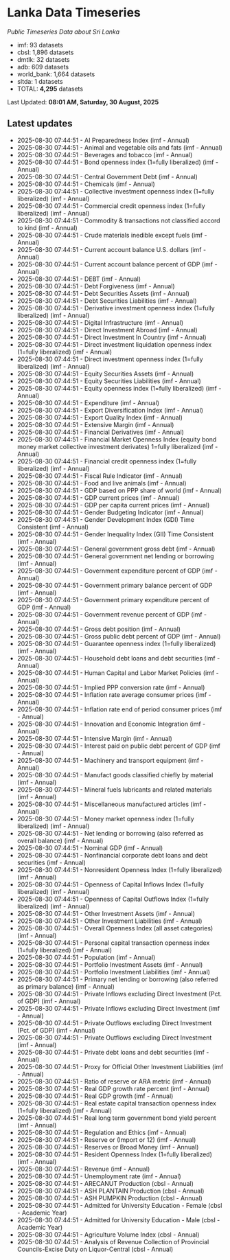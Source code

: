 # Lanka Data Timeseries
*Public Timeseries Data about Sri Lanka*

* imf: 93 datasets
* cbsl: 1,896 datasets
* dmtlk: 32 datasets
* adb: 609 datasets
* world_bank: 1,664 datasets
* sltda: 1 datasets
* TOTAL: **4,295** datasets

Last Updated: **08:01 AM, Saturday, 30 August, 2025**

## Latest updates

* 2025-08-30 07:44:51 - AI Preparedness Index (imf - Annual)
* 2025-08-30 07:44:51 - Animal and vegetable oils and fats (imf - Annual)
* 2025-08-30 07:44:51 - Beverages and tobacco (imf - Annual)
* 2025-08-30 07:44:51 - Bond openness index (1=fully liberalized) (imf - Annual)
* 2025-08-30 07:44:51 - Central Government Debt (imf - Annual)
* 2025-08-30 07:44:51 - Chemicals (imf - Annual)
* 2025-08-30 07:44:51 - Collective investment openness index (1=fully liberalized) (imf - Annual)
* 2025-08-30 07:44:51 - Commercial credit openness index (1=fully liberalized) (imf - Annual)
* 2025-08-30 07:44:51 - Commodity & transactions not classified accord to kind (imf - Annual)
* 2025-08-30 07:44:51 - Crude materials inedible except fuels (imf - Annual)
* 2025-08-30 07:44:51 - Current account balance U.S. dollars (imf - Annual)
* 2025-08-30 07:44:51 - Current account balance percent of GDP (imf - Annual)
* 2025-08-30 07:44:51 - DEBT (imf - Annual)
* 2025-08-30 07:44:51 - Debt Forgiveness (imf - Annual)
* 2025-08-30 07:44:51 - Debt Securities Assets (imf - Annual)
* 2025-08-30 07:44:51 - Debt Securities Liabilities (imf - Annual)
* 2025-08-30 07:44:51 - Derivative investment openness index (1=fully liberalized) (imf - Annual)
* 2025-08-30 07:44:51 - Digital Infrastructure (imf - Annual)
* 2025-08-30 07:44:51 - Direct Investment Abroad (imf - Annual)
* 2025-08-30 07:44:51 - Direct Investment In Country (imf - Annual)
* 2025-08-30 07:44:51 - Direct investment liquidation openness index (1=fully liberalized) (imf - Annual)
* 2025-08-30 07:44:51 - Direct investment openness index (1=fully liberalized) (imf - Annual)
* 2025-08-30 07:44:51 - Equity Securities Assets (imf - Annual)
* 2025-08-30 07:44:51 - Equity Securities Liabilities (imf - Annual)
* 2025-08-30 07:44:51 - Equity openness index (1=fully liberalized) (imf - Annual)
* 2025-08-30 07:44:51 - Expenditure (imf - Annual)
* 2025-08-30 07:44:51 - Export Diversification Index (imf - Annual)
* 2025-08-30 07:44:51 - Export Quality Index (imf - Annual)
* 2025-08-30 07:44:51 - Extensive Margin (imf - Annual)
* 2025-08-30 07:44:51 - Financial Derivatives (imf - Annual)
* 2025-08-30 07:44:51 - Financial Market Openness Index (equity bond money market collective investment derivates) 1=fully liberalized (imf - Annual)
* 2025-08-30 07:44:51 - Financial credit openness index (1=fully liberalized) (imf - Annual)
* 2025-08-30 07:44:51 - Fiscal Rule Indicator (imf - Annual)
* 2025-08-30 07:44:51 - Food and live animals (imf - Annual)
* 2025-08-30 07:44:51 - GDP based on PPP share of world (imf - Annual)
* 2025-08-30 07:44:51 - GDP current prices (imf - Annual)
* 2025-08-30 07:44:51 - GDP per capita current prices (imf - Annual)
* 2025-08-30 07:44:51 - Gender Budgeting Indicator (imf - Annual)
* 2025-08-30 07:44:51 - Gender Development Index (GDI) Time Consistent (imf - Annual)
* 2025-08-30 07:44:51 - Gender Inequality Index (GII) Time Consistent (imf - Annual)
* 2025-08-30 07:44:51 - General government gross debt (imf - Annual)
* 2025-08-30 07:44:51 - General government net lending or borrowing (imf - Annual)
* 2025-08-30 07:44:51 - Government expenditure percent of GDP (imf - Annual)
* 2025-08-30 07:44:51 - Government primary balance percent of GDP (imf - Annual)
* 2025-08-30 07:44:51 - Government primary expenditure percent of GDP (imf - Annual)
* 2025-08-30 07:44:51 - Government revenue percent of GDP (imf - Annual)
* 2025-08-30 07:44:51 - Gross debt position (imf - Annual)
* 2025-08-30 07:44:51 - Gross public debt percent of GDP (imf - Annual)
* 2025-08-30 07:44:51 - Guarantee openness index (1=fully liberalized) (imf - Annual)
* 2025-08-30 07:44:51 - Household debt loans and debt securities (imf - Annual)
* 2025-08-30 07:44:51 - Human Capital and Labor Market Policies (imf - Annual)
* 2025-08-30 07:44:51 - Implied PPP conversion rate (imf - Annual)
* 2025-08-30 07:44:51 - Inflation rate average consumer prices (imf - Annual)
* 2025-08-30 07:44:51 - Inflation rate end of period consumer prices (imf - Annual)
* 2025-08-30 07:44:51 - Innovation and Economic Integration (imf - Annual)
* 2025-08-30 07:44:51 - Intensive Margin (imf - Annual)
* 2025-08-30 07:44:51 - Interest paid on public debt percent of GDP (imf - Annual)
* 2025-08-30 07:44:51 - Machinery and transport equipment (imf - Annual)
* 2025-08-30 07:44:51 - Manufact goods classified chiefly by material (imf - Annual)
* 2025-08-30 07:44:51 - Mineral fuels lubricants and related materials (imf - Annual)
* 2025-08-30 07:44:51 - Miscellaneous manufactured articles (imf - Annual)
* 2025-08-30 07:44:51 - Money market openness index (1=fully liberalized) (imf - Annual)
* 2025-08-30 07:44:51 - Net lending or borrowing (also referred as overall balance) (imf - Annual)
* 2025-08-30 07:44:51 - Nominal GDP (imf - Annual)
* 2025-08-30 07:44:51 - Nonfinancial corporate debt loans and debt securities (imf - Annual)
* 2025-08-30 07:44:51 - Nonresident Openness Index (1=fully liberalized) (imf - Annual)
* 2025-08-30 07:44:51 - Openness of Capital Inflows Index (1=fully liberalized) (imf - Annual)
* 2025-08-30 07:44:51 - Openness of Capital Outflows Index (1=fully liberalized) (imf - Annual)
* 2025-08-30 07:44:51 - Other Investment Assets (imf - Annual)
* 2025-08-30 07:44:51 - Other Investment Liabilities (imf - Annual)
* 2025-08-30 07:44:51 - Overall Openness Index (all asset categories) (imf - Annual)
* 2025-08-30 07:44:51 - Personal capital transaction openness index (1=fully liberalized) (imf - Annual)
* 2025-08-30 07:44:51 - Population (imf - Annual)
* 2025-08-30 07:44:51 - Portfolio Investment Assets (imf - Annual)
* 2025-08-30 07:44:51 - Portfolio Investment Liabilities (imf - Annual)
* 2025-08-30 07:44:51 - Primary net lending or borrowing (also referred as primary balance) (imf - Annual)
* 2025-08-30 07:44:51 - Private Inflows excluding Direct Investment (Pct. of GDP) (imf - Annual)
* 2025-08-30 07:44:51 - Private Inflows excluding Direct Investment (imf - Annual)
* 2025-08-30 07:44:51 - Private Outflows excluding Direct Investment (Pct. of GDP) (imf - Annual)
* 2025-08-30 07:44:51 - Private Outflows excluding Direct Investment (imf - Annual)
* 2025-08-30 07:44:51 - Private debt loans and debt securities (imf - Annual)
* 2025-08-30 07:44:51 - Proxy for Official Other Investment Liabilities (imf - Annual)
* 2025-08-30 07:44:51 - Ratio of reserve or ARA metric (imf - Annual)
* 2025-08-30 07:44:51 - Real GDP growth rate percent (imf - Annual)
* 2025-08-30 07:44:51 - Real GDP growth (imf - Annual)
* 2025-08-30 07:44:51 - Real estate capital transaction openness index (1=fully liberalized) (imf - Annual)
* 2025-08-30 07:44:51 - Real long term government bond yield percent (imf - Annual)
* 2025-08-30 07:44:51 - Regulation and Ethics (imf - Annual)
* 2025-08-30 07:44:51 - Reserve or (Import or 12) (imf - Annual)
* 2025-08-30 07:44:51 - Reserves or Broad Money (imf - Annual)
* 2025-08-30 07:44:51 - Resident Openness Index (1=fully liberalized) (imf - Annual)
* 2025-08-30 07:44:51 - Revenue (imf - Annual)
* 2025-08-30 07:44:51 - Unemployment rate (imf - Annual)
* 2025-08-30 07:44:51 - ARECANUT Production (cbsl - Annual)
* 2025-08-30 07:44:51 - ASH PLANTAIN Production (cbsl - Annual)
* 2025-08-30 07:44:51 - ASH PUMPKIN Production (cbsl - Annual)
* 2025-08-30 07:44:51 - Admitted for University Education - Female (cbsl - Academic Year)
* 2025-08-30 07:44:51 - Admitted for University Education - Male (cbsl - Academic Year)
* 2025-08-30 07:44:51 - Agriculture Volume Index (cbsl - Annual)
* 2025-08-30 07:44:51 - Analysis of Revenue Collection of Provincial Councils-Excise Duty on Liquor-Central (cbsl - Annual)